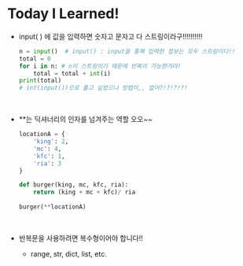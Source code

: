 # Today I Learned!

- input( ) 에 값을 입력하면 숫자고 문자고 다 스트링이라구!!!!!!!!!!

  ```python
  n = input()  # input() : input을 통해 입력한 정보는 모두 스트링이다!!
  total = 0
  for i in n: # n이 스트링이기 때문에 반복이 가능한거야!
      total = total + int(i)
  print(total)
  # int(input())으로 풀고 싶었으나 방법이,, 없어?!?!?!?!
  ```

  <br>

- **는 딕셔너리의 인자를 넘겨주는 역할 오오~~

  ```python
  locationA = {
      'king': 2,
      'mc': 4,
      'kfc': 1,
      'ria': 3
  }
  
  def burger(king, mc, kfc, ria):
      return (king + mc + kfc)/ ria
      
  burger(**locationA) 
  ```

  <br>

- 반복문을 사용하려면 복수형이어야 합니다!!

  - range, str, dict, list, etc.

